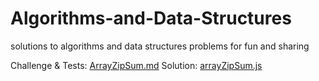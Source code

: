 # Algorithms-and-Data-Structures
solutions to algorithms and data structures problems for fun and sharing

Challenge & Tests: [ArrayZipSum.md](_ArrayZipSum.md) 
Solution: [arrayZipSum.js](_arrayZipSum.js) 
